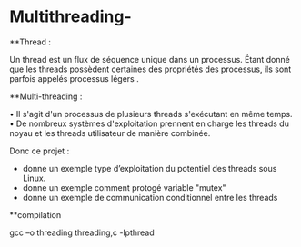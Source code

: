 # Multithreading-


**Thread :

Un thread est un flux de séquence unique dans un processus. Étant donné que les threads
possèdent certaines des propriétés des processus, ils sont parfois appelés processus légers .

**Multi-threading :

• Il s'agit d'un processus de plusieurs threads s'exécutant en même temps.
• De nombreux systèmes d'exploitation prennent en charge les threads du noyau et les
threads utilisateur de manière combinée.

Donc ce projet :
  - donne un exemple type d’exploitation du potentiel des threads sous Linux.
  - donne un exemple comment protogé variable "mutex"
  - donne un exemple de communication conditionnel entre les threads
 
**compilation 

gcc –o threading threading,c -lpthread
